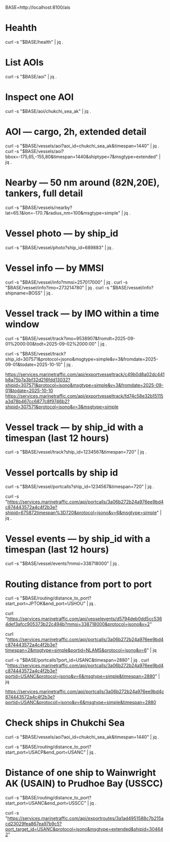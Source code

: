 BASE=http://localhost:8100/ais

# Heahth
curl -s "$BASE/health" | jq .

# List AOIs
curl -s "$BASE/aoi" | jq .

# Inspect one AOI
curl -s "$BASE/aoi/chukchi_sea_ak" | jq .

# AOI — cargo, 2h, extended detail
curl -s "$BASE/vessels/aoi?aoi_id=chukchi_sea_ak&timespan=1440" | jq .
curl -s "$BASE/vessels/aoi?bbox=-175,65,-155,80&timespan=1440&shiptype=7&msgtype=extended" | jq .

# Nearby — 50 nm around (82N,20E), tankers, full detail
curl -s "$BASE/vessels/nearby?lat=65.1&lon=-170.7&radius_nm=100&msgtype=simple" | jq .

# Vessel photo — by ship_id
curl -s "$BASE/vessel/photo?ship_id=689883" | jq .

# Vessel info — by MMSI
curl -s "$BASE/vessel/info?mmsi=257017000" | jq .
curl -s "$BASE/vessel/info?imo=273214780" | jq .
curl -s "$BASE/vessel/info?shipname=BOSS" | jq .

# Vessel track — by IMO within a time window
curl -s "$BASE/vessel/track?imo=9538907&fromdt=2025-09-01%2000:00&todt=2025-09-02%2000:00" | jq .

curl -s "$BASE/vessel/track?ship_id=307571&protocol=jsono&msgtype=simple&v=3&fromdate=2025-09-01&todate=2025-10-10" | jq .

https://services.marinetraffic.com/api/exportvesseltrack/c49b0d8a02dc441b8a75b7a3bf32d216fdd13032?shipid=307571&protocol=jsono&msgtype=simple&v=3&fromdate=2025-09-01&todate=2025-10-10
https://services.marinetraffic.com/api/exportvesseltrack/fd74c58e32b15115a3d78b467cc6877c8f9746b2?shipid=307571&protocol=jsono&v=3&msgtype=simple 

# Vessel track — by ship_id with a timespan (last 12 hours)
curl -s "$BASE/vessel/track?ship_id=1234567&timespan=720" | jq .

# Vessel portcalls by ship id
curl -s "$BASE/vessel/portcalls?ship_id=1234567&timespan=720" | jq .

curl -s "https://services.marinetraffic.com/api/portcalls/3a06b272b24a976ee9bd4c874443572a4c4f2b3e?shipid=675872timespan%3D720&protocol=jsono&v=6&msgtype=simple" | jq .

# Vessel events — by ship_id with a timespan (last 12 hours)
curl -s "$BASE/vessel/events?mmsi=338718000" | jq .

# Routing distance from port to port
curl -s "$BASE/routing/distance_to_port?start_port=JPTOK&end_port=USHOU" | jq .

curl "https://services.marinetraffic.com/api/vesselevents/d5794deb0dd5cc5364def3afcc905373b22c494b?mmsi=338718000&protocol=jsono&v=2"

curl "https://services.marinetraffic.com/api/portcalls/3a06b272b24a976ee9bd4c874443572a4c4f2b3e?timespan=2&msgtype=simple&portid=NLAMS&protocol=jsono&v=6" | jq


curl -s "$BASE/portcalls?port_id=USANC&timespan=2880" | jq .
curl "https://services.marinetraffic.com/api/portcalls/3a06b272b24a976ee9bd4c874443572a4c4f2b3e?portid=USANC&protocol=jsono&v=6&msgtype=simple&timespan=2880" | jq

https://services.marinetraffic.com/api/portcalls/3a06b272b24a976ee9bd4c874443572a4c4f2b3e?portid=USANC&protocoll=jsono&v=6&msgtype=simple&timespan=2880

# Check ships in Chukchi Sea
curl -s "$BASE/vessels/aoi?aoi_id=chukchi_sea_ak&timespan=1440" | jq .

curl -s "$BASE/routing/distance_to_port?start_port=USACP&end_port=USANC" | jq .

# Distance of one ship to Wainwright AK (USAIN) to Prudhoe Bay (USSCC)
curl -s "$BASE/routing/distance_to_port?start_port=USANC&end_port=USSCC" | jq .

curl -s "https://services.marinetraffic.com/api/exportroutes/3a1ad4951588c7b215acd23029fea867ea97b9c5?port_target_id=USANC&protocol=jsono&msgtype=extended&shipid=304642"